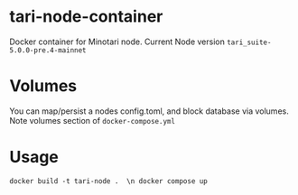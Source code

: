 # tari-node-container
Docker container for Minotari node. Current Node version `tari_suite-5.0.0-pre.4-mainnet`

# Volumes
You can map/persist a nodes config.toml, and block database via volumes. Note volumes section of `docker-compose.yml`


# Usage # 
` docker build -t tari-node .  \n docker compose up  `
